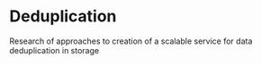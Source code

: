 # Deduplication
Research of approaches to creation of a scalable service for data deduplication in storage
